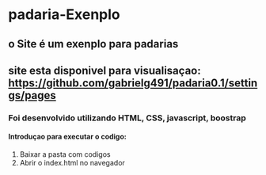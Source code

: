 # padaria-Exenplo

## o Site é um exenplo para padarias 
## site esta disponivel para visualisaçao: https://github.com/gabrielg491/padaria0.1/settings/pages
### Foi desenvolvido utilizando HTML, CSS, javascript, boostrap
#### Introduçao para executar o codigo:
1. Baixar a pasta com codigos
2. Abrir o index.html no navegador 
